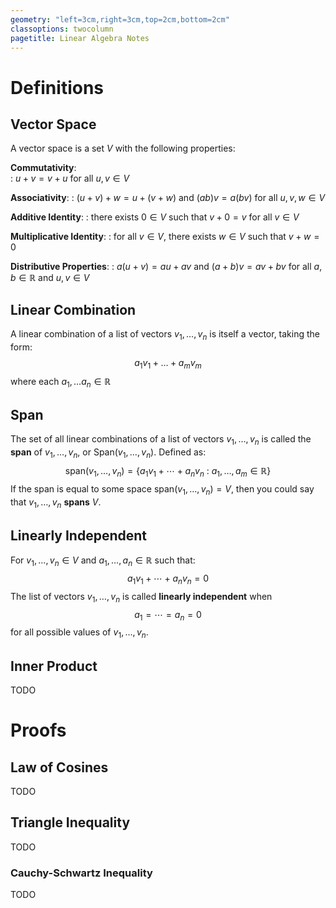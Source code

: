 ```yaml
---
geometry: "left=3cm,right=3cm,top=2cm,bottom=2cm"
classoptions: twocolumn
pagetitle: Linear Algebra Notes
---
```


# Definitions

## Vector Space

A vector space is a set $V$ with the following properties:

**Commutativity**:   
: $u+v=v+u$ for all $u,v \in V$

**Associativity**:
: $(u+v)+w = u+(v+w)$ and $(ab)v=a(bv)$ for all $u,v,w \in V$

**Additive Identity**:
: there exists $0 \in V$ such that $v+0=v$ for all $v\in V$

**Multiplicative Identity**:
: for all $v\in V$, there exists $w\in V$ such that $v+w=0$

**Distributive Properties**:
: $a(u+v)=au+av$ and $(a+b)v=av+bv$ for all $a,b\in \mathbb{R}$ and $u,v \in V$

## Linear Combination

A linear combination of a list of vectors $v_1, \ldots, v_n$ is itself a vector, taking the form:
$$
    a_1v_1 + \ldots + a_mv_m
$$
where each $a_1, \ldots a_n \in \mathbb{R}$


## Span

The set of all linear combinations of a list of vectors $v_1, \ldots, v_n$ is called the **span** of $v_1, \ldots, v_n$, or Span$(v_1, \ldots, v_n)$.  Defined as:
$$
    \text{span}(v_1,\ldots,v_n) =
    \left\{
        a_1v_1 + \cdots + a_nv_n
        \ : \
        a_1,\ldots,a_m \in \mathbb{R}
    \right\}
$$
If the span is equal to some space $\text{span}(v_1,\ldots,v_n)=V$, then you could say that $v_1,\ldots,v_n$ **spans** $V$.


## Linearly Independent

For $v_1,\ldots,v_n \in V$ and $a_1,\ldots,a_n \in \mathbb{R}$ such that:
$$
    a_1v_1 + \cdots + a_nv_n = 0
$$
The list of vectors $v_1,\ldots,v_n$ is called **linearly independent** when
$$
    a_1=\cdots=a_n=0
$$
for all possible values of $v_1,\ldots,v_n$.



## Inner Product

TODO




# Proofs

## Law of Cosines

TODO

## Triangle Inequality

TODO

### Cauchy-Schwartz Inequality

TODO

